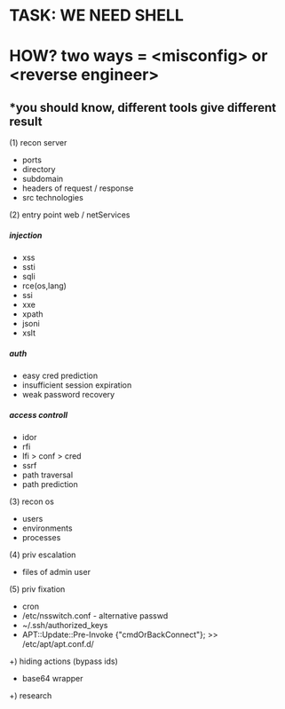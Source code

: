 
# TASK: WE NEED SHELL
# HOW? two ways = \<misconfig\> or \<reverse engineer\>

## *you should know, different tools give different result

  
(1) recon server
- ports
- directory
- subdomain
- headers of request / response
- src technologies

(2) entry point web / netServices
##### injection
- xss
- ssti
- sqli
- rce(os,lang)
- ssi
- xxe
- xpath
- jsoni
- xslt
##### auth
- easy cred prediction
- insufficient session expiration
- weak password recovery
##### access controll
- idor
- rfi
- lfi > conf > cred
- ssrf
- path traversal
- path prediction

(3) recon os
- users
- environments
- processes

(4) priv escalation
- files of admin user

(5) priv fixation
- cron
- /etc/nsswitch.conf - alternative passwd
- ~/.ssh/authorized_keys
- APT::Update::Pre-Invoke {"cmdOrBackConnect"}; >> /etc/apt/apt.conf.d/

+) hiding actions (bypass ids)
- base64 wrapper

+) research
